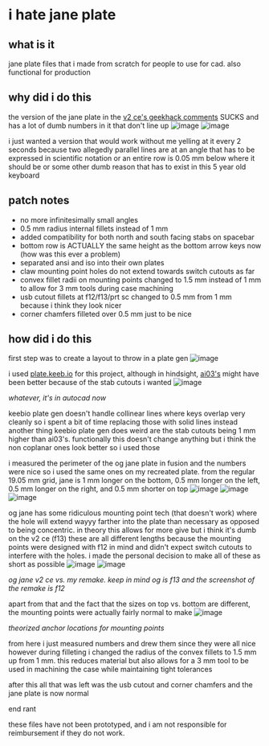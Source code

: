 # i hate jane plate

## what is it 
jane plate files that i made from scratch for people to use for cad. also functional for production 

## why did i do this 
the version of the jane plate in the [v2 ce's geekhack comments](https://geekhack.org/index.php?topic=100415.msg2785585#msg2785585) SUCKS and has a lot of dumb numbers in it that don't line up 
![image](https://github.com/hali4045/i-hate-jane-plate/assets/66137164/7881b309-d957-4dbb-9130-527e79ef1b0d)
![image](https://github.com/hali4045/i-hate-jane-plate/assets/66137164/754e5c46-a0e1-4f15-87c5-a6ea05b05195)

i just wanted a version that would work without me yelling at it every 2 seconds because two allegedly parallel lines are at an angle that has to be expressed in scientific notation or an entire row is 0.05 mm below where it should be or some other dumb reason that has to exist in this 5 year old keyboard 

## patch notes 
- no more infinitesimally small angles
- 0.5 mm radius internal fillets instead of 1 mm
- added compatibility for both north and south facing stabs on spacebar
- bottom row is ACTUALLY the same height as the bottom arrow keys now (how was this ever a problem) 
- separated ansi and iso into their own plates
- claw mounting point holes do not extend towards switch cutouts as far
- convex fillet radii on mounting points changed to 1.5 mm instead of 1 mm to allow for 3 mm tools during case machining
- usb cutout fillets at f12/f13/prt sc changed to 0.5 mm from 1 mm because i think they look nicer
- corner chamfers filleted over 0.5 mm just to be nice 

## how did i do this 
first step was to create a layout to throw in a plate gen 
![image](https://github.com/hali4045/i-hate-jane-plate/assets/66137164/9321e3ca-6d7c-4f0b-9bbc-c8e2d2656bf0)

i used [plate.keeb.io](https://plate.keeb.io) for this project, although in hindsight, [ai03's](https://kbplate.ai03.com/) might have been better because of the stab cutouts i wanted 
![image](https://github.com/hali4045/i-hate-jane-plate/assets/66137164/b9e33e32-694a-4a2a-b9eb-470698d479af)

_whatever, it's in autocad now_

keebio plate gen doesn't handle collinear lines where keys overlap very cleanly so i spent a bit of time replacing those with solid lines instead 
another thing keebio plate gen does weird are the stab cutouts being 1 mm higher than ai03's. functionally this doesn't change anything but i think the non coplanar ones look better so i used those 

i measured the perimeter of the og jane plate in fusion and the numbers were nice so i used the same ones on my recreated plate. 
from the regular 19.05 mm grid, jane is 1 mm longer on the bottom, 0.5 mm longer on the left, 0.5 mm longer on the right, and 0.5 mm shorter on top 
![image](https://github.com/hali4045/i-hate-jane-plate/assets/66137164/8675ceeb-3f74-488a-b711-26efb727186c)
![image](https://github.com/hali4045/i-hate-jane-plate/assets/66137164/4d23278c-1bbd-454e-a5a0-754a17cc38c9)
![image](https://github.com/hali4045/i-hate-jane-plate/assets/66137164/2d092d40-0206-4782-af1a-385371dd5feb)

og jane has some ridiculous mounting point tech (that doesn't work) where the hole will extend wayyy farther into the plate than necessary as opposed to being concentric. in theory this allows for more give but i think it's dumb 
on the v2 ce (f13) these are all different lengths because the mounting points were designed with f12 in mind and didn't expect switch cutouts to interfere with the holes. i made the personal decision to make all of these as short as possible 
![image](https://github.com/hali4045/i-hate-jane-plate/assets/66137164/641c6027-48e0-43c4-9223-7d23e7721f59)
![image](https://github.com/hali4045/i-hate-jane-plate/assets/66137164/ceb254eb-786b-4c89-9d90-7ebeab4c3836)

_og jane v2 ce vs. my remake. keep in mind og is f13 and the screenshot of the remake is f12_ 

apart from that and the fact that the sizes on top vs. bottom are different, the mounting points were actually fairly normal to make 
![image](https://github.com/hali4045/i-hate-jane-plate/assets/66137164/c078da6c-c999-43d6-b662-99638f41ea2b)

_theorized anchor locations for mounting points_ 

from here i just measured numbers and drew them since they were all nice 
however during filleting i changed the radius of the convex fillets to 1.5 mm up from 1 mm. this reduces material but also allows for a 3 mm tool to be used in machining the case while maintaining tight tolerances 

after this all that was left was the usb cutout and corner chamfers and the jane plate is now normal 

end rant 

these files have not been prototyped, and i am not responsible for reimbursement if they do not work. 
